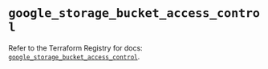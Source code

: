# `google_storage_bucket_access_control`

Refer to the Terraform Registry for docs: [`google_storage_bucket_access_control`](https://registry.terraform.io/providers/drfaust92/google/4.16.4/docs/resources/storage_bucket_access_control).
